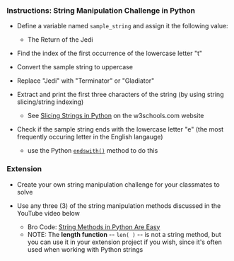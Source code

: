 ### Instructions: String Manipulation Challenge in Python

- Define a variable named `sample_string` and assign it the following value:
    - The Return of the Jedi  

- Find the index of the first occurrence of the lowercase letter "t"  

- Convert the sample string to uppercase  

- Replace "Jedi" with "Terminator" or "Gladiator"  

- Extract and print the first three characters of the string (by using string slicing/string indexing)

    - See [Slicing Strings in Python](https://www.w3schools.com/python/python_strings_slicing.asp) on the w3schools.com website

- Check if the sample string ends with the lowercase letter "e" (the most frequently occuring letter in the English langauge)
    - use the Python [`endswith()`](https://www.w3schools.com/python/ref_string_endswith.asp) method to do this


### Extension

- Create your own string manipulation challenge for your classmates to solve  

- Use any three (3) of the string manipulation methods discussed in the YouTube video below  

    - Bro Code: [String Methods in Python Are Easy](https://youtu.be/tb6EYiHtcXU?feature=shared)  
    - NOTE: The **length function** -- `len( )` -- is not a string method, but you can use it in your extension project if you wish, since it's often used when working with Python strings